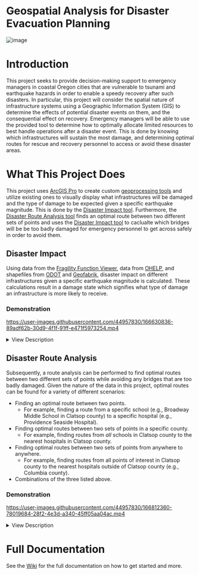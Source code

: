 # Geospatial Analysis for Disaster Evacuation Planning
![image](https://user-images.githubusercontent.com/44957830/166630022-0c38a204-f8e4-4339-8681-2eba715a1571.png)

# Introduction
This project seeks to provide decision-making support to emergency managers in coastal Oregon cities that are vulnerable to tsunami and earthquake hazards in order to enable a speedy recovery after such disasters. In particular, this project will consider the spatial nature of infrastructure systems using a Geographic Information System (GIS) to determine the effects of potential disaster events on them, and the consequential effect on recovery. Emergency managers will be able to use the provided tool to determine how to optimally allocate limited resources to best handle operations after a disaster event. This is done by knowing which infrastructures will sustain the most damage, and determining optimal routes for rescue and recovery personnel to access or avoid these disaster areas.

# What This Project Does
This project uses [ArcGIS Pro](https://www.esri.com/en-us/arcgis/products/arcgis-pro/overview) to create custom [geoprocessing tools](https://pro.arcgis.com/en/pro-app/latest/help/analysis/geoprocessing/basics/what-is-geoprocessing-.htm) and utilize existing ones to visually display what infrastructures will be damaged and the type of damage to be expected given a specific earthquake magnitude. This is done by the [Disaster Impact tool](https://github.com/thejosehuerta/GADEP/edit/main/README.md#disaster-impact). Furthermore, the [Disaster Route Analysis tool](https://github.com/thejosehuerta/GADEP/edit/main/README.md#disaster-route-analysis) finds an optimal route between two different sets of points and uses the [Disaster Impact tool](https://github.com/thejosehuerta/GADEP/edit/main/README.md#disaster-impact) to caclualte which bridges will be be too badly damaged for emergency personnel to get across safely in order to avoid them.
## Disaster Impact
Using data from the [Fragility Function Viewer](https://clip.engr.oregonstate.edu/), data from [OHELP](https://ohelp.oregonstate.edu/), and shapefiles from [ODOT](https://www.oregon.gov/odot/Data/Pages/GIS-Data.aspx) and [Geofabrik](https://download.geofabrik.de/north-america/us/oregon.html), disaster impact on different infrastructures given a specific earthquake magnitude is calculated. These calculations result in a damage state which signifies what type of damage an infrastructure is more likely to receive.
### Demonstration
https://user-images.githubusercontent.com/44957830/166630836-89adf62b-30d9-4f1f-91ff-e471f5973254.mp4
<details>
  <summary>View Description</summary>
  
  * First, we select a specific bridge and see its damage state of "None" given an earthquake magnitude of 8.1.
  * We then open the Disaster Impact tool, select the "Bridges" feature class and an earthquake magnitude of 9.0 as our parameters then click "Run".
  * Once the tool finishes running, we're greeted with a success message. We refresh the map then click on the same bridge again and see that its damage state has been updated to "Moderate" given an earthquake magnitude of 9.0.
</details>

## Disaster Route Analysis
Subsequently, a route analysis can be performed to find optimal routes between two different sets of points while avoiding any bridges that are too badly damaged. Given the nature of the data in this project, optimal routes can be found for a variety of different scenarios:
* Finding an optimal route between two points.
  * For example, finding a route from a specific school (e.g., Broadway Middle School in Clatsop county) to a specific hospital (e.g., Providence Seaside Hospital).
* Finding optimal routes between two sets of points in a specific county.
  * For example, finding routes from *all* schools in Clatsop county to the nearest hospitals in Clatsop county.
* Finding optimal routes between two sets of points from anywhere to anywhere.
  * For example, finding routes from all points of interest in Clatsop county to the nearest hospitals outside of Clatsop county (e.g., Columbia county).
* Combinations of the three listed above.
### Demonstration
https://user-images.githubusercontent.com/44957830/166812360-78019684-28f2-4e3d-a340-45ff05aa04ac.mp4
<details>
  <summary>View Description</summary>
  
  * First, we select three different bridges in Seaside, Oregon. They all have a damage state of "None" given an earthquake magnitude of 8.1
  * Then, we select a few hotels that are close to the bridges. These will be our starting points in the route analysis. 
  * Next, we select Seaside Fire Department as this point will be our end point. Selecting these points is not necessary to the analysis; they were only selected to show their attributes.
  * To actually perform the route analysis, we open the Disaster Route Analysis tool and begin entering our parameters:
    * We select an earthquake magnitude of 9.0 to update the damage states for the bridges in order to see how this earthquake magnitude will affect finding the best routes.
    * We then choose the Points of Interest feature layer as our starting points. Then, using an SQL expression, we can filter this feature layer to only have the hotels be our starting points.
    * The same feature layer is used as our end points parameter, except now we filter the feature layer to only have fire stations as our end points.
    * The number of facilities parameter is how many end points (facilities) will be found for _each_ starting point. We choose one, meaning we want to find only one fire station for each hotel.
    * Next, we name our analysis. This name can be anything.
    * We click "Run", then click on "View Details" to view what the tool is doing in the background. **Note:** this video skipped the amount of time it takes to run this tool; it actually took 30 seconds to run.
    * We can then see the exported route layer, titled "HotelsToFireStations", appear on the map with each unique route being a different color.
    * Next, we click and drag the exported route layer lower in the Drawing Order. This lets us see the bridges better.
    * Lastly, we refresh the map and click on the same bridges to see that their damage states have been updated. Any bridges with a damage state of "Slight" or higher will be avoided in the route analysis. Looking at the routes produced, we can see this in effect. **Note:** there are some routes that stray in from outside the current scope of the map, these are routes from hotels that aren't shown on the map.
  
</details>

# Full Documentation
See the [Wiki](https://github.com/thejosehuerta/GADEP/wiki) for the full documentation on how to get started and more.
